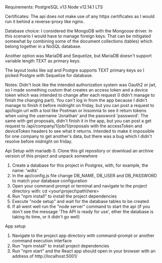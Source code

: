 Requirements:
PostgreSQL v13
Node v12.14.1 LTS

Certificates:
The api does not make use of any https certificates as I would run it behind a reverse-proxy like nginx.

Database choice:
I considered the MongoDB with the Mongoose driver. In this scenario I would have to manage foreign keys. That can be mitigated somewhat by combining some of the document collections (tables) which belong together in a NoSQL database.

Another option was MariaDB and Sequelize, but MariaDB doesn't support variable length TEXT as primary keys.

The layout looks like sql and Postgre supports TEXT primary keys so I picked Postgre with Sequelize for database.

Notes:
Didn't look like the intended authorization system was Oauth2 or jwt, so I made something custom that creates an access token and a device token which was intended to change after each request (I didn't manage to finish the changing part).
You can't log in from the app because I didn't manage to finish it before midnight on friday, but you can post a request to api/login url with a tool like Postman or Insomnia to see it return tokens when using the username 'Jonathan' and the password 'password'.
The same with get proposals, didn't finish it in the app, but you can post a get request to /api/company/1/job/1/proposals with the accessToken and deviceToken headers to see what it returns. Intended to make it impossible for one company to get another's data, but there was a bug which I didn't resolve before midnight on friday.

Api Setup with mariadb
0. Clone this git repository or download an archive version of this project and unpack somewhere
1. Create a database for this project in Postgres, with, for example, the name: 'wdts'
2. In the api/config.js file change DB_NAME, DB_USER and DB_PASSWORD to match your database configuration
3. Open your command prompt or terminal and navigate to the project directory with: cd <your\project\path\here>
4. Run "npm install" to install the project dependencies
5. Execute "node setup" and wait for the database tables to be created
6. If all went well run the "node server" command to start the api
   (if you don't see the message 'The API is ready for use', ether the database is taking its time, or it didn't go well)

App setup
1. Navigate to the project app directory with command-prompt or another command execution interface
2. Run "npm install" to install project dependencies
3. Run "npm start" and the React app should open in your browser with an address of http://localhost:5001/
